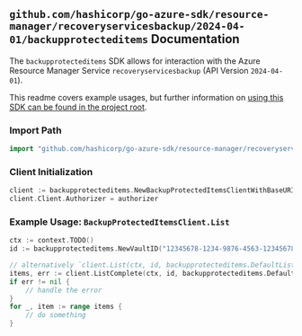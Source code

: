 
## `github.com/hashicorp/go-azure-sdk/resource-manager/recoveryservicesbackup/2024-04-01/backupprotecteditems` Documentation

The `backupprotecteditems` SDK allows for interaction with the Azure Resource Manager Service `recoveryservicesbackup` (API Version `2024-04-01`).

This readme covers example usages, but further information on [using this SDK can be found in the project root](https://github.com/hashicorp/go-azure-sdk/tree/main/docs).

### Import Path

```go
import "github.com/hashicorp/go-azure-sdk/resource-manager/recoveryservicesbackup/2024-04-01/backupprotecteditems"
```


### Client Initialization

```go
client := backupprotecteditems.NewBackupProtectedItemsClientWithBaseURI("https://management.azure.com")
client.Client.Authorizer = authorizer
```


### Example Usage: `BackupProtectedItemsClient.List`

```go
ctx := context.TODO()
id := backupprotecteditems.NewVaultID("12345678-1234-9876-4563-123456789012", "example-resource-group", "vaultValue")

// alternatively `client.List(ctx, id, backupprotecteditems.DefaultListOperationOptions())` can be used to do batched pagination
items, err := client.ListComplete(ctx, id, backupprotecteditems.DefaultListOperationOptions())
if err != nil {
	// handle the error
}
for _, item := range items {
	// do something
}
```
